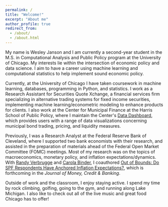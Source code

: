```yaml
---
permalink: /
title: "Welcome!"
excerpt: "About me"
author_profile: true
redirect_from: 
  - /about/
  - /about.html
---
```


My name is Wesley Janson and I am currently a second-year student in the M.S. in Computational Analysis and Public Policy program at the University of Chicago. My interests lie within the intersection of economic policy and data science. I aim to have a career using machine learning and computational statistics to help implement sound economic policy.

Currently, at the University of Chicago I have taken coursework in machine learning, databases, programming in Python, and statistics. I work as a Research Assistant for Securities Quote Xchange, a financial services firm specializing in alternative trading systems for fixed income securities, implementing machine learning/econometric modeling to enhance products for clients. I also work at the Center for Municipal Finance at the Harris School of Public Policy, where I maintain the Center's <a href="https://munifinance.uchicago.edu/data_dashboard/" data-sf-ec-immutable="" data-sf-marked="" target="_blank" rel="noopener"><span style="text-decoration: underline;">Data Dashboard</span></a>, which provides users with a range of data visualizations concerning municipal bond trading, pricing, and liquidity measures.

Previously, I was a Research Analyst at the Federal Reserve Bank of Cleveland, where I supported two bank economists with their research, and assisted in the  preparation of materials ahead of the Federal Open Market Committee (FOMC) meetings. Most of my research was on the topics of macroeconomics, monetary policy, and inflation expectations/dynamics. With <a href="https://www.clevelandfed.org/research/economists/verbrugge-randal-j" data-sf-ec-immutable="" data-sf-marked="" target="_blank" rel="noopener"><span style="text-decoration: underline;">Randy Verbrugge</span></a> and <a href="https://carolabinder.sites.haverford.edu/" data-sf-ec-immutable="" data-sf-marked="" target="_blank" rel="noopener"><span style="text-decoration: underline;">Carola Binder</span></a>, I coauthored <a href="https://onlinelibrary.wiley.com/doi/abs/10.1111/jmcb.12968" data-sf-ec-immutable="" data-sf-marked="" target="_blank" rel="noopener"><span style="text-decoration: underline;">Out of Bounds: Do SPF Respondents Have Anchored Inflation Expectations?</span></a>, which is forthcoming in the *Journal of Money, Credit & Banking*. 

Outside of work and the classroom, I enjoy staying active. I spend my time by rock climbing, golfing, going to the gym, and running along Lake Michigan. I also like to check out all of the live music and great food Chicago has to offer! 
